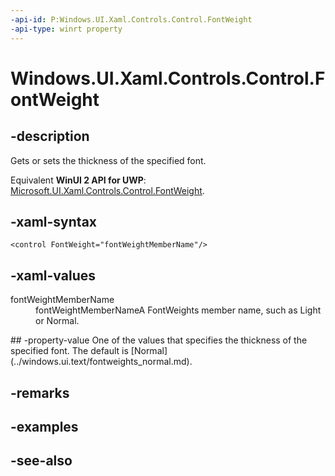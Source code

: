 ```yaml
---
-api-id: P:Windows.UI.Xaml.Controls.Control.FontWeight
-api-type: winrt property
---
```


<!-- Property syntax
public Windows.UI.Text.FontWeight FontWeight { get;  set; }
-->

# Windows.UI.Xaml.Controls.Control.FontWeight

## -description
Gets or sets the thickness of the specified font.

Equivalent **WinUI 2 API for UWP**: [Microsoft.UI.Xaml.Controls.Control.FontWeight](/windows/winui/api/microsoft.ui.xaml.controls.control.fontweight).

## -xaml-syntax
```xaml
<control FontWeight="fontWeightMemberName"/>
```


## -xaml-values
<dl><dt>fontWeightMemberName</dt><dd>fontWeightMemberNameA FontWeights member name, such as Light or Normal.</dd>
</dl>
## -property-value
One of the values that specifies the thickness of the specified font. The default is [Normal](../windows.ui.text/fontweights_normal.md).

## -remarks

## -examples

## -see-also
